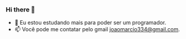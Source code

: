 ### Hi there 👋


- 🌱 Eu estou estudando mais para poder ser um programador.
- 📫 Você pode me contatar pelo gmail joaomarcio334@gmail.com.
